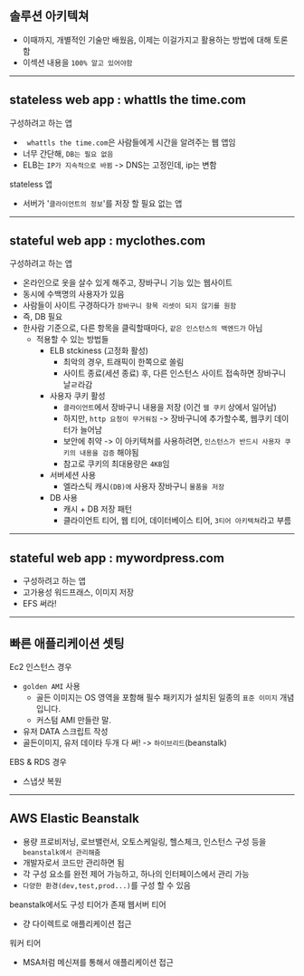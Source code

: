 ## 솔루션 아키텍쳐

- 이때까지, 개별적인 기술만 배웠음, 이제는 이걸가지고 활용하는 방법에 대해 토론함
- 이섹션 내용을 `100% 알고 있어야함`





------------------------

## stateless web app : whattls the time.com

구성하려고 하는 앱
- ` whattls the time.com`은 사람들에게 시간을 알려주는 웹 앱임
- 너무 간단해, `DB는 필요 없음`
- ELB는 `IP가 지속적으로 바뀜` -> DNS는 고정인데, ip는 변함


stateless 앱
- 서버가 '`클라이언트의 정보`'를 저장 할 필요 없는 앱


------------------------------

## stateful web app : myclothes.com


구성하려고 하는 앱
- 온라인으로 옷을 살수 있게 해주고, 장바구니 기능 있는 웹사이트
- 동시에 수백명의 사용자가 있음
- 사람들이 사이트 구경하다가 `장바구니 항목 리셋이 되지 않기를 원함` 
- 즉, DB 필요
- 한사람 기준으로, 다른 항목을 클릭할때마다, `같은 인스턴스의 백엔드가` 아님
  - 적용할 수 있는 방법들
    - ELB stckiness (고정화 활성)
      - 최악의 경우, 트래픽이 한쪽으로 쏠림
      - 사이트 종료(세션 종료) 후, 다른 인스턴스 사이트 접속하면 장바구니 날ㄹ라감
    - 사용자 쿠키 활성
      - `클라이언트`에서 장바구니 내용을 저장 (이건 `웹 쿠키` 상에서 일어남)
      - 하지만, `http 요청이 무거워짐` -> 장바구니에 추가할수록, 웹쿠키 데이터가 늘어남
      - 보안에 취약 -> 이 아키텍쳐를 사용하려면, `인스턴스가 반드시 사용자 쿠키의 내용을 검증` 해야됨
      - 참고로 쿠키의 최대용량은 `4KB`임
    - 서버세션 사용
      - 엘라스틱 캐시`(DB)에` 사용자 장바구니 `물품을 저장`
    - DB 사용
      - 캐시 + DB 저장 패턴
      - 클라이언트 티어, 웹 티어, 데이터베이스 티어, `3티어 아키텍쳐`라고 부름

--------------------------------------------

## stateful web app : mywordpress.com

- 구성하려고 하는 앱
- 고가용성 워드프래스, 이미지 저장
- EFS 써라!

--------------------------------
## 빠른 애플리케이션 셋팅

Ec2 인스턴스 경우
- `golden AMI` 사용
  - 골든 이미지는 OS 영역을 포함해 필수 패키지가 설치된 일종의 `표준 이미지` 개념입니다.
  - 커스텀 AMI 만들란 말.
- 유저 DATA 스크립트 작성
- 골든이미지, 유저 데이타 두개 다 써! -> `하이브리드`(beanstalk)


EBS & RDS 경우
- 스냅샷 복원



-------------------------------------------

## AWS Elastic Beanstalk

- 용량 프로비저닝, 로브밸런서, 오토스케일링, 헬스체크, 인스턴스 구성 등을 `beanstalk에서 관리해줌`
- 개발자로서 코드만 관리하면 됨
- 각 구성 요소를 완전 제어 가능하고, 하나의 인터페이스에서 관리 가능
- `다양한 환경(dev,test,prod...)`를 구성 할 수 있음

beanstalk에서도 구성 티어가 존재
웹서버 티어
- 걍 다이렉트로 애플리케이션 접근

워커 티어
- MSA처럼 메신져를 통해서 애플리케이션 접근




































